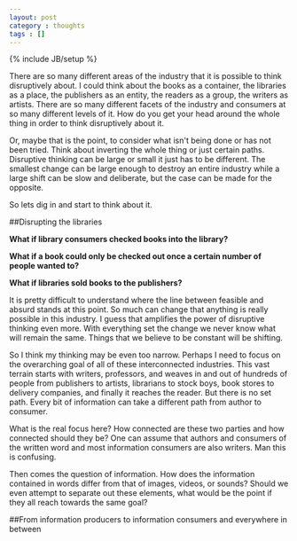 ```yaml
---
layout: post
category : thoughts
tags : []
---
```

{% include JB/setup %}

There are so many different areas of the industry that it is possible to think disruptively about. I
could think about the books as a container, the libraries as a place, the publishers as an entity,
the readers as a group, the writers as artists. There are so many different facets of the industry
and consumers at so many different levels of it. How do you get your head around the whole thing in
order to think disruptively about it.

Or, maybe that is the point, to consider what isn't being done or has not been tried. Think about
inverting the whole thing or just certain paths. Disruptive thinking can be large or small it just
has to be different. The smallest change can be large enough to destroy an entire industry while a
large shift can be slow and deliberate, but the case can be made for the opposite.

So lets dig in and start to think about it.

##Disrupting the libraries

**What if library consumers checked books into the library?**

**What if a book could only be checked out once a certain number of people wanted to?**

**What if libraries sold books to the publishers?**

It is pretty difficult to understand where the line between feasible and absurd stands at this
point. So much can change that anything is really possible in this industry. I guess that amplifies
the power of disruptive thinking even more. With everything set the change we never know what will
remain the same. Things that we believe to be constant will be shifting.

So I think my thinking may be even too narrow. Perhaps I need to focus on the overarching goal of
all of these interconnected industries. This vast terrain starts with writers, professors, and
weaves in and out of hundreds of people from publishers to artists, librarians to stock boys, book
stores to delivery companies, and finally it reaches the reader. But there is no set path. Every bit
of information can take a different path from author to consumer.

What is the real focus here? How connected are these two parties and how connected should they be?
One can assume that authors and consumers of the written word and most information consumers are
also writers. Man this is confusing.

Then comes the question of information. How does the information contained in words differ from that
of images, videos, or sounds? Should we even attempt to separate out these elements, what would be
the point if they all reach towards the same goal?

##From information producers to information consumers and everywhere in between
















